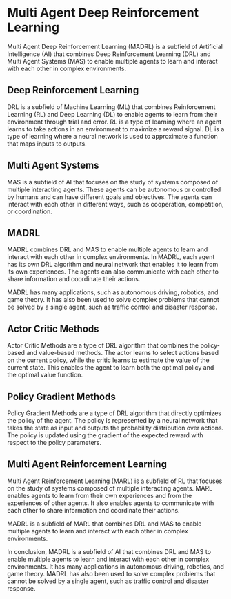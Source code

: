 # Multi Agent Deep Reinforcement Learning

Multi Agent Deep Reinforcement Learning (MADRL) is a subfield of Artificial Intelligence (AI) that combines Deep Reinforcement Learning (DRL) and Multi Agent Systems (MAS) to enable multiple agents to learn and interact with each other in complex environments. 

## Deep Reinforcement Learning

DRL is a subfield of Machine Learning (ML) that combines Reinforcement Learning (RL) and Deep Learning (DL) to enable agents to learn from their environment through trial and error. RL is a type of learning where an agent learns to take actions in an environment to maximize a reward signal. DL is a type of learning where a neural network is used to approximate a function that maps inputs to outputs. 

## Multi Agent Systems

MAS is a subfield of AI that focuses on the study of systems composed of multiple interacting agents. These agents can be autonomous or controlled by humans and can have different goals and objectives. The agents can interact with each other in different ways, such as cooperation, competition, or coordination. 

## MADRL

MADRL combines DRL and MAS to enable multiple agents to learn and interact with each other in complex environments. In MADRL, each agent has its own DRL algorithm and neural network that enables it to learn from its own experiences. The agents can also communicate with each other to share information and coordinate their actions. 

MADRL has many applications, such as autonomous driving, robotics, and game theory. It has also been used to solve complex problems that cannot be solved by a single agent, such as traffic control and disaster response. 

## Actor Critic Methods

Actor Critic Methods are a type of DRL algorithm that combines the policy-based and value-based methods. The actor learns to select actions based on the current policy, while the critic learns to estimate the value of the current state. This enables the agent to learn both the optimal policy and the optimal value function. 

## Policy Gradient Methods

Policy Gradient Methods are a type of DRL algorithm that directly optimizes the policy of the agent. The policy is represented by a neural network that takes the state as input and outputs the probability distribution over actions. The policy is updated using the gradient of the expected reward with respect to the policy parameters. 

## Multi Agent Reinforcement Learning

Multi Agent Reinforcement Learning (MARL) is a subfield of RL that focuses on the study of systems composed of multiple interacting agents. MARL enables agents to learn from their own experiences and from the experiences of other agents. It also enables agents to communicate with each other to share information and coordinate their actions. 

MADRL is a subfield of MARL that combines DRL and MAS to enable multiple agents to learn and interact with each other in complex environments. 

In conclusion, MADRL is a subfield of AI that combines DRL and MAS to enable multiple agents to learn and interact with each other in complex environments. It has many applications in autonomous driving, robotics, and game theory. MADRL has also been used to solve complex problems that cannot be solved by a single agent, such as traffic control and disaster response.
